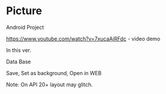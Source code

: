# Picture
Android Project


https://www.youtube.com/watch?v=7xucaAjRFdc - video demo

In this ver.

Data Base

Save, Set as background, Open in WEB

Note:
  On API 20+ layout may glitch.

